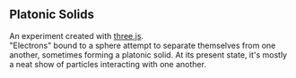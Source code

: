 Platonic Solids
-------------------------
An experiment created with [three.js](http://mrdoob.github.io/three.js/).  
"Electrons" bound to a sphere attempt to separate themselves from one another, sometimes forming a 
platonic solid. At its present state, it's mostly a neat show of particles interacting with one another.
